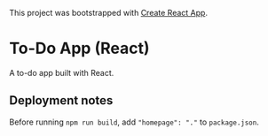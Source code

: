 This project was bootstrapped with [Create React App](https://github.com/facebook/create-react-app).

# To-Do App (React)

A to-do app built with React.

## Deployment notes

Before running `npm run build`, add `"homepage": "."` to `package.json`.
